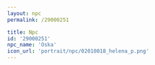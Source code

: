 ```yaml
---
layout: npc
permalink: /29000251

title: Npc
id: '29000251'
npc_name: 'Oska'
icon_url: 'portrait/npc/02010018_helena_p.png'
---
```

